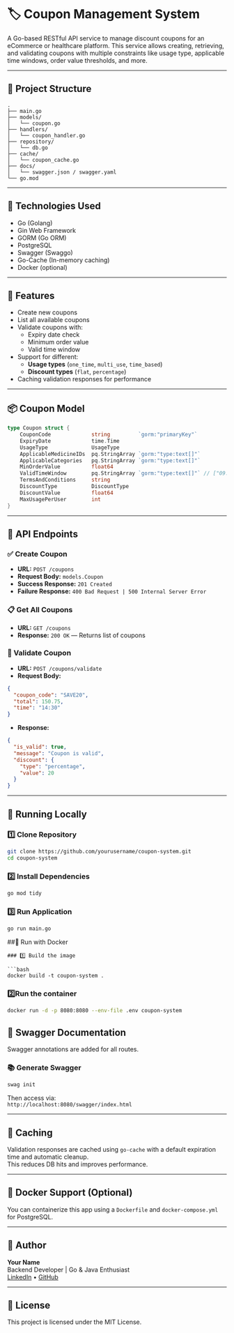 # 🏷️ Coupon Management System

A Go-based RESTful API service to manage discount coupons for an eCommerce or healthcare platform. This service allows creating, retrieving, and validating coupons with multiple constraints like usage type, applicable time windows, order value thresholds, and more.

---

## 📁 Project Structure

```
.
├── main.go
├── models/
│   └── coupon.go
├── handlers/
│   └── coupon_handler.go
├── repository/
│   └── db.go
├── cache/
│   └── coupon_cache.go
├── docs/
│   └── swagger.json / swagger.yaml
└── go.mod
```

---

## 🔧 Technologies Used

- Go (Golang)
- Gin Web Framework
- GORM (Go ORM)
- PostgreSQL
- Swagger (Swaggo)
- Go-Cache (In-memory caching)
- Docker (optional)

---

## 🧩 Features

- Create new coupons
- List all available coupons
- Validate coupons with:
  - Expiry date check
  - Minimum order value
  - Valid time window
- Support for different:
  - **Usage types** (`one_time`, `multi_use`, `time_based`)
  - **Discount types** (`flat`, `percentage`)
- Caching validation responses for performance

---

## 📦 Coupon Model

```go
type Coupon struct {
    CouponCode             string         `gorm:"primaryKey"`
    ExpiryDate             time.Time
    UsageType              UsageType
    ApplicableMedicineIDs  pq.StringArray `gorm:"type:text[]"`
    ApplicableCategories   pq.StringArray `gorm:"type:text[]"`
    MinOrderValue          float64
    ValidTimeWindow        pq.StringArray `gorm:"type:text[]"` // ["09:00", "21:00"]
    TermsAndConditions     string
    DiscountType           DiscountType
    DiscountValue          float64
    MaxUsagePerUser        int
}
```

---

## 🔌 API Endpoints

### ✅ Create Coupon

- **URL:** `POST /coupons`
- **Request Body:** `models.Coupon`
- **Success Response:** `201 Created`
- **Failure Response:** `400 Bad Request | 500 Internal Server Error`

### 📋 Get All Coupons

- **URL:** `GET /coupons`
- **Response:** `200 OK` — Returns list of coupons

### 🎯 Validate Coupon

- **URL:** `POST /coupons/validate`
- **Request Body:**

```json
{
  "coupon_code": "SAVE20",
  "total": 150.75,
  "time": "14:30"
}
```

- **Response:**

```json
{
  "is_valid": true,
  "message": "Coupon is valid",
  "discount": {
    "type": "percentage",
    "value": 20
  }
}
```

---

## 🚀 Running Locally

### 1️⃣ Clone Repository

```bash
git clone https://github.com/yourusername/coupon-system.git
cd coupon-system
```

### 2️⃣ Install Dependencies

```bash
go mod tidy
```

### 3️⃣ Run Application

```bash
go run main.go
```

##🐳 Run with Docker

```
### 1️⃣ Build the image

```bash
docker build -t coupon-system .
```

### 2️⃣Run the container
```bash
docker run -d -p 8080:8080 --env-file .env coupon-system
```


## 🧪 Swagger Documentation

Swagger annotations are added for all routes.

### 📚 Generate Swagger

```bash
swag init
```

Then access via:  
`http://localhost:8080/swagger/index.html`

---

## 🧠 Caching

Validation responses are cached using `go-cache` with a default expiration time and automatic cleanup.  
This reduces DB hits and improves performance.

---

## 🐳 Docker Support (Optional)

You can containerize this app using a `Dockerfile` and `docker-compose.yml` for PostgreSQL.

---

## 👤 Author

**Your Name**  
Backend Developer | Go & Java Enthusiast  
[LinkedIn](https://linkedin.com/in/vaib-p) • [GitHub](https://github.com/vaib-p)

---

## 📜 License

This project is licensed under the MIT License.
